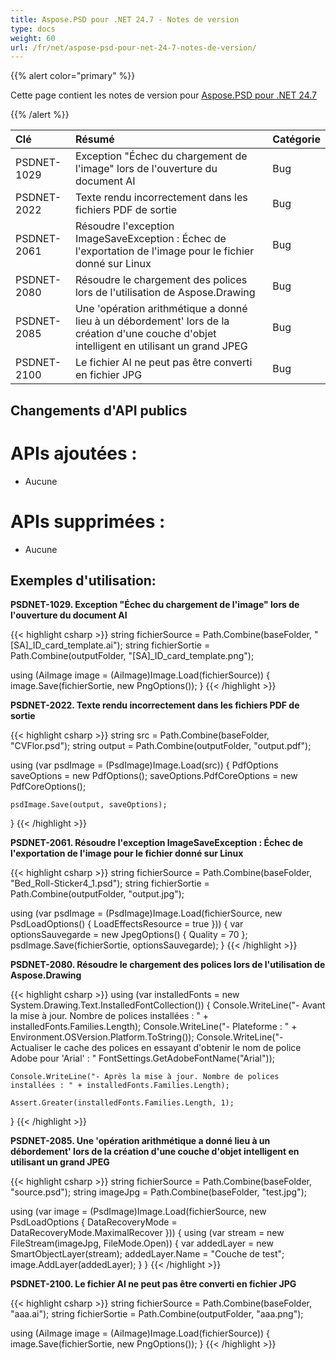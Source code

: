 ```yaml
---
title: Aspose.PSD pour .NET 24.7 - Notes de version
type: docs
weight: 60
url: /fr/net/aspose-psd-pour-net-24-7-notes-de-version/
---
```


{{% alert color="primary" %}}

Cette page contient les notes de version pour [Aspose.PSD pour .NET 24.7](https://www.nuget.org/packages/Aspose.PSD/)

{{% /alert %}}

| **Clé**     | **Résumé**                                                                                      | **Catégorie** |
|:------------|:-------------------------------------------------------------------------------------------------|:-------------|
| PSDNET-1029 | Exception "Échec du chargement de l'image" lors de l'ouverture du document AI                   | Bug      |
| PSDNET-2022 | Texte rendu incorrectement dans les fichiers PDF de sortie                                       | Bug      |
| PSDNET-2061 | Résoudre l'exception ImageSaveException : Échec de l'exportation de l'image pour le fichier donné sur Linux | Bug      |
| PSDNET-2080 | Résoudre le chargement des polices lors de l'utilisation de Aspose.Drawing                        | Bug      |
| PSDNET-2085 | Une 'opération arithmétique a donné lieu à un débordement' lors de la création d'une couche d'objet intelligent en utilisant un grand JPEG | Bug      |
| PSDNET-2100 | Le fichier AI ne peut pas être converti en fichier JPG                                           | Bug      |

## **Changements d'API publics**
# **APIs ajoutées :**
- Aucune

# **APIs supprimées :**
- Aucune

## **Exemples d'utilisation:**

**PSDNET-1029. Exception "Échec du chargement de l'image" lors de l'ouverture du document AI**

{{< highlight csharp >}}
string fichierSource = Path.Combine(baseFolder, "[SA]_ID_card_template.ai");
string fichierSortie = Path.Combine(outputFolder, "[SA]_ID_card_template.png");

using (AiImage image = (AiImage)Image.Load(fichierSource))
{
    image.Save(fichierSortie, new PngOptions());
}
{{< /highlight >}}

**PSDNET-2022. Texte rendu incorrectement dans les fichiers PDF de sortie**

{{< highlight csharp >}}
string src = Path.Combine(baseFolder, "CVFlor.psd");
string output = Path.Combine(outputFolder, "output.pdf");

using (var psdImage = (PsdImage)Image.Load(src))
{
    PdfOptions saveOptions = new PdfOptions();
    saveOptions.PdfCoreOptions = new PdfCoreOptions();

    psdImage.Save(output, saveOptions);
}
{{< /highlight >}}

**PSDNET-2061. Résoudre l'exception ImageSaveException : Échec de l'exportation de l'image pour le fichier donné sur Linux**

{{< highlight csharp >}}
string fichierSource = Path.Combine(baseFolder, "Bed_Roll-Sticker4_1.psd");
string fichierSortie = Path.Combine(outputFolder, "output.jpg");

using (var psdImage = (PsdImage)Image.Load(fichierSource, new PsdLoadOptions() { LoadEffectsResource = true }))
{
    var optionsSauvegarde = new JpegOptions() { Quality = 70 };
    psdImage.Save(fichierSortie, optionsSauvegarde);
}
{{< /highlight >}}

**PSDNET-2080. Résoudre le chargement des polices lors de l'utilisation de Aspose.Drawing**

{{< highlight csharp >}}
using (var installedFonts = new System.Drawing.Text.InstalledFontCollection())
{
    Console.WriteLine("- Avant la mise à jour. Nombre de polices installées : " + installedFonts.Families.Length);
    Console.WriteLine("- Plateforme : " + Environment.OSVersion.Platform.ToString());
    Console.WriteLine("- Actualiser le cache des polices en essayant d'obtenir le nom de police Adobe pour 'Arial' : "
    FontSettings.GetAdobeFontName("Arial"));

    Console.WriteLine("- Après la mise à jour. Nombre de polices installées : " + installedFonts.Families.Length);

    Assert.Greater(installedFonts.Families.Length, 1);
}
{{< /highlight >}}

**PSDNET-2085. Une 'opération arithmétique a donné lieu à un débordement' lors de la création d'une couche d'objet intelligent en utilisant un grand JPEG**

{{< highlight csharp >}}
string fichierSource = Path.Combine(baseFolder, "source.psd");
string imageJpg = Path.Combine(baseFolder, "test.jpg");

using (var image = (PsdImage)Image.Load(fichierSource, new PsdLoadOptions { DataRecoveryMode = DataRecoveryMode.MaximalRecover }))
{
    using (var stream = new FileStream(imageJpg, FileMode.Open))
    {
        var addedLayer = new SmartObjectLayer(stream);
        addedLayer.Name = "Couche de test";
        image.AddLayer(addedLayer);
    }
}
{{< /highlight >}}

**PSDNET-2100. Le fichier AI ne peut pas être converti en fichier JPG**

{{< highlight csharp >}}
string fichierSource = Path.Combine(baseFolder, "aaa.ai");
string fichierSortie = Path.Combine(outputFolder, "aaa.png");

using (AiImage image = (AiImage)Image.Load(fichierSource))
{
    image.Save(fichierSortie, new PngOptions());
}
{{< /highlight >}}
